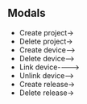 ## Modals

- Create project->
- Delete project->
- Create device-->
- Delete device-->
- Link device---->
- Unlink device-->
- Create release->
- Delete release->
